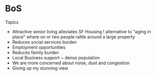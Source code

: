 # BoS

Topics

* Attractive senior living alleviates SF Housing ! alternative to "aging in place" where on or two people rattle around a large property
* Reduces social services burden
* Employment opportunities
* Reduces family burden
* Local Business support ~ dense population
* We are more concerned about noise, dust and congestion
* Giving up my stunning view

